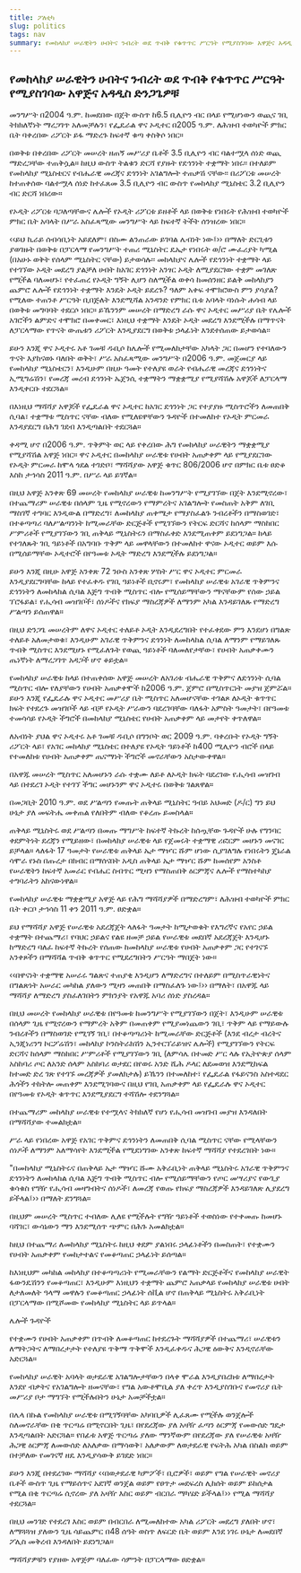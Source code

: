 ```yaml
---
title: ፖለቲካ
slug: politics
tags: nav
summary: የመከላከያ ሠራዊትን ሀብትና ንብረት ወደ ጥብቅ የቁጥጥር ሥርዓት የሚያስገባው አዋጅና አዳዲስ ድንጋጌዎቹ
---
```

## የመከላከያ ሠራዊትን ሀብትና ንብረት ወደ ጥብቅ የቁጥጥር ሥርዓት የሚያስገባው አዋጅና አዳዲስ ድንጋጌዎቹ
መንግሥት በ2004 ዓ.ም. ከመደበው በጀት ውስጥ ከ6.5 ቢሊዮን ብር በላይ የሚሆነውን ወጪና ገቢ ትክክለኛነት ማረጋገጥ አለመቻሉን፣ የፌዴራል ዋና ኦዲተር በ2005 ዓ.ም. ለሕዝብ ተወካዮች ምክር ቤት ባቀረበው ሪፖርት ይፋ ማድረጉ ከፍተኛ ቁጣ ቀስቅሶ ነበር።

በወቅቱ በቀረበው ሪፖርት መሠረት ዘጠኝ መሥሪያ ቤቶች 3.5 ቢሊዮን ብር ባልተሟላ ሰነድ ወጪ ማድረጋቸው ተጠቅሷል። ከዚህ ውስጥ ትልቁን ድርሻ የያዙት የደኅንነት ተቋማት ነበሩ፡፡ በተለይም የመከላከያ ሚኒስቴርና የብሔራዊ መረጃና ደኅንነት አገልግሎት ተጠቃሽ ናቸው፡፡ በሪፖርቱ መሠረት ከተጠቀሰው ባልተሟላ ሰነድ ከተፈጸመ 3.5 ቢሊዮን ብር ውስጥ የመከላከያ ሚኒስቴር 3.2 ቢሊዮን ብር ድርሻ ነበረው።

 የኦዲት ሪፖርቱ ባጋለጣቸውና ሌሎች የኦዲት ሪፖርቱ ይዘቶች ላይ በወቅቱ የነበሩት የሕዝብ ተወካዮች ምክር ቤት አባላት በሥራ አስፈጻሚው መንግሥት ላይ ከፍተኛ ትችት ሰንዝረው ነበር።

 ‹‹ይህ ኪራይ ሰብሳቢነት አይደለም፣ በስሙ ልንጠራው ይገባል ሌብነት ነው፤›› በማለት ድርጊቱን ያወገዙት በወቅቱ በፓርላማ የመንግሥት ተጠሪ ሚኒስትር ዴኤታ የነበሩት ወ/ሮ ሙፈሪያት ካሚል (በአሁኑ ወቅት የሰላም ሚኒስትር ናቸው) ይታወሳሉ፡፡ መከላከያና ሌሎች የደኅንነት ተቋማት ላይ የተገኘው ኦዲት መደረግ ያልቻለ ሀብት ከአገር ደኅንነት አንፃር ኦዲት ለሚያደርገው ተቋም መገለጽ የሚችል ባለመሆኑ፣ የተፈጠረ የኦዲት ግኝት ሊሆን ስለሚችል ወቀሳ ከመሰንዘር ይልቅ መከላከያን ጨምሮ ሌሎች የደኅንነት ተቋማት እንዴት ኦዲት ይደረጉ? ዓለም አቀፍ ተሞክሮውስ ምን ያሳያል? የሚለው ተጠንቶ ሥርዓት ቢበጅለት እንደሚሻል አንዳንድ የምክር ቤቱ አባላት ባነሱት ሐሳብ ላይ በወቅቱ መግባባት ተደርሶ ነበር። ይኼንንም መሠረት በማድረግ ራሱ ዋና ኦዲተር መሥሪያ ቤት የሌሎች አገሮችን ልምድና ተሞክሮ በመቀመር፣ እነዚህ ተቋማት እንዴት ኦዲት መደረግ እንደሚችሉ በማጥናት ለፓርላማው የጥናት ውጤቱን ሪፖርት እንዲያደርግ በወቅቱ ኃላፊነት እንደተሰጠው ይታወሳል፡፡

ይሁን እንጂ ዋና ኦዲተሩ አቶ ገመቹ ዱቢሶ ከሌሎች የሚመለከታቸው አካላት ጋር በመሆን የተባለውን ጥናት እያከናወኑ ባለበት ወቅት፣ ሥራ አስፈጻሚው መንግሥት በ2006 ዓ.ም. መጀመርያ ላይ የመከላከያ ሚኒስቴርን፣ እንዲሁም በዚሁ ዓመት የተለያዩ ወራት የብሔራዊ መረጃና ደኅንነትና ኢሚግሬሽን፣ የመረጃ መረብ ደኅንነት ኤጀንሲ ተቋማትን ማቋቋሚያ የሚያሻሽሉ አዋጆች ለፓርላማ እንዲቀርቡ ተደርጓል።

በእነዚህ ማሻሻያ አዋጆች የፌዴራል ዋና ኦዲተር ከአገር ደኅንነት ጋር የተያያዙ ሚስጥሮችን ለመጠበቅ ሲባል፣ ተቋማቱ ሚስጥር ናቸው ብለው የሚለዩዋቸውን ጉዳዮች በተመለከተ የኦዲት ምርመራ እንዳያደርግ በሕግ ገደብ እንዲጣልበት ተደርጓል።

ቀዳሚ ሆኖ በ2006 ዓ.ም. ጥቅምት ወር ላይ የቀረበው ሕግ የመከላከያ ሠራዊትን ማቋቋሚያ የሚያሻሽል አዋጅ ነበር። ዋና ኦዲተር በመከላከያ ሠራዊቱ የሀብት አጠቃቀም ላይ የሚያደርገው የኦዲት ምርመራ ከሞላ ጎደል ተገድቦ፣ ማሻሻያው አዋጅ ቁጥር 806/2006 ሆኖ በምክር ቤቱ ፀድቆ እስከ ታኅሳስ 2011 ዓ.ም. በሥራ ላይ ይገኛል።

በዚህ አዋጅ አንቀጽ 69 መሠረት የመከላከያ ሠራዊቱ ከመንግሥት የሚያገኘው በጀት እንደሚኖረው፣ በተጨማሪም ሠራዊቱ በሰላም ጊዜ የሚኖረውን የማምረትና አገልግሎት የመስጠት አቅም ለገቢ ማስገኛ ተግባር እንዲውል በማድረግ፣ ለመከላከያ ጠቀሜታ የማያስፈልጉ ንብረቶችን በማስወገድ፣ በተቆጣጣሪ ባለሥልጣንነት ከሚመራቸው ድርጅቶች የሚገኘውን የትርፍ ድርሻና ከሰላም ማስከበር ሥምሪቶች የሚያገኘውን ገቢ ጠቅላይ ሚኒስትሩን በማስፈቀድ እንደሚጠቀም ይደነግጋል። ከላይ የተገለጹት ገቢ ዓይነቶች በአግባቡ ጥቅም ላይ መዋላቸውን በተመለከተ ዋናው ኦዲተር ወይም እሱ በሚሰይማቸው ኦዲተሮች በየዓመቱ ኦዲት ማድረግ እንደሚችሉ ይደነግጋል።

ይሁን እንጂ በዚሁ አዋጅ አንቀጽ 72 ንዑስ አንቀጽ ሦስት ሥር ዋና ኦዲተር ምርመራ እንዲያደርግባቸው ከላይ የተፈቀዱ የገቢ ዓይነቶች ቢኖሩም፣ የመከላከያ ሠራዊቱ አገራዊ ጥቅምንና ደኅንነትን ለመከላከል ሲባል እጅግ ጥብቅ ሚስጥር ብሎ የሚሰይማቸውን ማናቸውም የሰው ኃይል ፕሮፋይል፣ የሒሳብ መዝገቦች፣ ሰነዶችና የክፍያ ማስረጃዎች ለማንም አካል እንዳይገለጹ የማድረግ ሥልጣን ይሰጠዋል።

በዚህ ድንጋጌ መሠረትም ለዋና ኦዲተር ተለይቶ ኦዲት እንዲደረግበት የተፈቀደው ምን እንደሆነ በግልጽ ተለይቶ አለመታወቁ፣ እንዲሁም አገራዊ ጥቅምንና ደኅንነት ለመከላከል ሲባል ለማንም የማይገለጹ ጥብቅ ሚስጥር እንደሚሆኑ የሚፈለጉት የወጪ ዓይነቶች ባለመለየታቸው፣ የሀብት አጠቃቀሙን ጤነኛነት ለማረጋገጥ አዳጋች ሆኖ ቆይቷል።

የመከላከያ ሠራዊቱ ከላይ በተጠቀሰው አዋጅ መሠረት ለአገሪቱ ብሔራዊ ጥቅምና ለደኅንነት ሲባል ሚስጥር ብሎ የለያቸውን የሀብት አጠቃቀሞች ከ2006 ዓ.ም. ጀምሮ በሚስጥርነት መያዝ ጀምሯል። ይሁን እንጂ የፌዴራሉ ዋና ኦዲተር መሥሪያ ቤት ሚስጥር አለመሆናቸው ተገልጾ ለኦዲት ቁጥጥር ክፍት የተደረጉ መዝገቦች ላይ ብቻ የኦዲት ሥራውን ባደረገባቸው ባለፋት አምስት ዓመታት፣ በየዓመቱ ተመሳሳይ የኦዲት ችግሮች በመከላከያ ሚኒስቴር የሀብት አጠቃቀም ላይ መታየት ቀጥለዋል።

ለአብነት ያህል ዋና ኦዲተሩ አቶ ገመቹ ዱቢሶ በግንቦት ወር 2009 ዓ.ም. ባቀረቡት የኦዲት ግኝት ሪፖርት ላይ፣ የአገር መከላከያ ሚኒስቴር በተለያዩ የኦዲት ዓይነቶች ከ400 ሚሊዮን ብሮች በላይ የተመለከቱ የሀብት አጠቃቀም ጤናማነት ችግሮች መኖራቸውን አስታውቀዋል።

 በአዋጁ መሠረት ሚስጥር አለመሆኑን ራሱ ተቋሙ ለይቶ ለኦዲት ክፍት ባደረገው የሒሳብ መዝገብ ላይ በተደረገ ኦዲት የተገኘ ችግር መሆኑንም ዋና ኦዲተሩ በወቅቱ ገልጸዋል።

በመጋቢት 2010 ዓ.ም. ወደ ሥልጣን የመጡት ጠቅላይ ሚኒስትር ዓብይ አህመድ (ዶ/ር) ግን ይህ ሁኔታ ያለ መፍትሔ መቀጠል የለበትም ብለው የቆረጡ ይመስላል።

ጠቅላይ ሚኒስትሩ ወደ ሥልጣን በመጡ ማግሥት ከፍተኛ ትኩረት ከሰጧቸው ጉዳዮች ሁሉ የግንባር ቀደምትነት ደረጃን የሚይዘው፣ በመከላከያ ሠራዊቱ ላይ የጀመሩት ተቋማዊ ሪፎርም መሆኑን መናገር ይቻላል። ላለፋት 17 ዓመታት የሠራዊቱ ጠቅላይ ኤታ ማዦር ሹም ሆነው ሲያገለግሉ የነበሩትን ጄኔራል ሳሞራ የኑስ በጡረታ በክብር በማሰናበት አዲስ ጠቅላይ ኤታ ማዦር ሹም ከመሰየም አንስቶ የሠራዊትን ከፍተኛ አመራር የብሔር ስብጥር ሚዛን የማስጠበቅ ዕርምጃና ሌሎች የማስተካከያ ተግባራትን አከናውነዋል።

የመከላከያ ሠራዊቱ ማቋቋሚያ አዋጅ ላይ የሕግ ማሻሻያዎች በማድረግም፣ ለሕዝብ ተወካዮች ምክር ቤት ቀርቦ ታኅሳስ 11 ቀን 2011 ዓ.ም. ፀድቋል።

ይህ የማሻሻያ አዋጅ የሠራዊቱ አደረጃጀት ላለፋት ዓመታት ከሚታወቁት የእግረኛና የአየር ኃይል ተቋማት በተጨማሪ፣ የባህር ኃይልና የልዩ ዘመቻ ኃይል የሠራዊቱ መደበኛ አደረጃጀት እንዲሆኑ ከማድረግ ባለፈ ከፍተኛ ትኩረት የሰጠው ከመከላከያ ሠራዊቱ የሀብት አጠቃቀም ጋር የተገናኙ አንቀጾችን በማሻሻል ጥብቅ ቁጥጥር የሚደረግበትን ሥርዓት ማበጀት ነው።

‹‹በዋናነት ተቋማዊ አሠራሩ ግልጽና ተጠያቂ እንዲሆን ለማድረግና በተለይም በሚስጥራዊነትና በግልጽነት አሠራር መካከል ያለውን ሚዛን መጠበቅ በማስፈለጉ ነው፤›› በማለት፣ በአዋጁ ላይ ማሻሻያ ለማድረግ ያስፈለገበትን ምክንያት የአዋጁ አባሪ ሰነድ ያስረዳል።

በዚህ መሠረት የመከላከያ ሠራዊቱ በየዓመቱ ከመንግሥት የሚያገኘውን በጀት፣ እንዲሁም ሠራዊቱ በሰላም ጊዜ የሚኖረውን የማምረት አቅም በመጠቀም የሚያመነጨውን ገቢ፣ ጥቅም ላይ የማይውሉ ንብረቶችን በማስወገድ የሚገኝ ገቢ፣ በተቆጣጣሪነት ከሚመራቸው ድርጅቶች (እንደ ብረታ ብረትና ኢንጂነሪንግ ኮርፖሬሽን፣ መከላከያ ኮንስትራክሽን ኢንተርፕራይዝና ሌሎች) የሚያገኘውን የትርፍ ድርሻና ከሰላም ማስከበር ሥምሪቶች የሚያገኘውን ገቢ (ለምሳሌ በተመድ ሥር ላሉ የኢትዮጵያ ሰላም አስከባሪ ጦር ለአንድ ሰላም አስከባሪ ወታደር በየወሩ አንድ ሺሕ ዶላር ለደመወዝ እንደሚከፍል ከተመድ ድረ ገጽ የተገኙ መረጃዎች ያመለክታሉ) ይኼንን በተመለከተ፣ የፌዴራል የፋይናንስ አስተዳደር ሕጎችን ተከትሎ መጠቀም እንደሚገባውና በዚህ የገቢ አጠቃቀም ላይ የፌዴራሉ ዋና ኦዲተር በየዓመቱ የኦዲት ቁጥጥር እንደሚያደርግ ተሻሽሎ ተደንግጓል።

በተጨማሪም መከላከያ ሠራዊቱ የተሟላና ትክክለኛ የሆነ የሒሳብ መዝገብ መያዝ እንዳለበት በማሻሻያው ተመልክቷል።

ሥራ ላይ የነበረው አዋጅ የአገር ጥቅምና ደኅንነትን ለመጠበቅ ሲባል ሚስጥር ናቸው የሚላቸውን ሰነዶች ለማንም አለማሳየት እንደሚችል የሚደነግገው አንቀጽ ከፍተኛ ማሻሻያ የተደረገበት ነው።

"በመከላከያ ሚኒስትሩና በጠቅላይ ኤታ ማዦር ሹሙ አቅራቢነት ጠቅላይ ሚኒስትሩ አገራዊ ጥቅምንና ደኅንነትን ለመከላከል ሲባል እጅግ ጥብቅ ሚስጥር ብሎ የሚሰይማቸውን የጦር መሣሪያና የውጊያ ቁሳቁስ የግዥ የሒሳብ መዛግብትና ሰነዶች፣ ለመረጃ የወጡ የክፍያ ማስረጃዎች እንዳይገለጽ ሊያደረግ ይችላል፤›› በማለት ደንግጓል።

በዚህም መሠረት ሚስጥር ተብለው ሊለዩ የሚችሉት የግዥ ዓይነቶች ተወስነው የተቀመጡ ከመሆኑ ባሻገር፣ ውሳኔውን ማን እንደሚሰጥ ጭምር በሕጉ አመልክቷል።

ከዚህ በተጨማሪ ለመከላከያ ሚኒስትሩ ከዚህ ቀደም ያልነበሩ ኃላፊነቶችን በመስጠት፣ የተቋሙን የሀብት አጠቃቀም የመከታተልና የመቆጣጠር ኃላፊነት ይሰጣል።

ከእነዚህም መካከል መከላከያ በተቆጣጣሪነት የሚመራቸውን የልማት ድርጅቶችና የመከላከያ ሠራዊት ፋውንዴሽንን የመቆጣጠር፣ እንዲሁም እነዚህን ተቋማት ጨምሮ አጠቃላይ የመከላከያ ሠራዊቱ ሀብት ለታለመለት ዓላማ መዋሉን የመቆጣጠር ኃላፊነት ሰቪል ሆኖ በጠቅላይ ሚኒስትሩ አቅራቢነት በፓርላማው በሚሾመው የመከላከያ ሚኒስትር ላይ ይጥላል።

ሌሎች ጉዳዮች

የተቋሙን የሀብት አጠቃቀም በጥብቅ ለመቆጣጠር ከተደረጉት ማሻሻያዎች በተጨማሪ፣ ሠራዊቱን ለማትጋትና ለማበረታታት የተለያዩ ጥቅማ ጥቅሞች እንዲፈቀዱና ሕጋዊ ዕውቅና እንዲኖራቸው አድርጓል።

የመከላከያ ሠራዊት አባላት ወታደራዊ አገልግሎታቸውን በላቀ ሞራል እንዲያበረክቱ ለማበረታት እንደየ ብቃትና የአገልግሎት ዘመናቸው፣ የግል አውቶሞቢል ያለ ቀረጥ እንዲያስገቡና የመኖሪያ ቤት መሥሪያ ቦታ ማግኘት የሚችሉበትን ሁኔታ አመቻችቷል።

በሌላ በኩል የመከላከያ ሠራዊቱ በሚገኝባቸው አካባቢዎች ሊፈጸሙ የሚችሉ ወንጀሎች ስለመኖራቸው በቂ ጥርጣሬ በሚኖርበት ጊዜ፣ በየደረጃው ያለ አዛዥ ፈጣን ዕርምጃ የመውሰድ ግዴታ እንዲጣልበት አድርጓል። የበፊቱ አዋጅ ጥርጣሬ ያለው ማንኛውም በየደረጃው ያለ የሠራዊቱ አዛዥ ሕጋዊ ዕርምጃ ለመውሰድ ለአለቃው በማሳወቅ፣ አለቃውም ለወታደራዊ የፍትሕ አካል በስልክ ወይም በተቻለው የመገናኛ ዘዴ እንዲያሳውቅ ይገደድ ነበር።

ይሁን እንጂ በተደረገው ማሻሻያ ‹‹በወታደራዊ ካምፖች፣ ቢሮዎች፣ ወይም የግል የሠራዊት መኖሪያ ቤቶች ውስጥ ጊዜ የማይሰጥና አደገኛ ወንጀል ወይም የፀጥታ መደፍረስ ሊከሰት ወይም ይከሰታል የሚል በቂ ጥርጣሬ ሲኖረው ያለ አዛዥ እስር ወይም ብርበራ ማካሄድ ይችላል፤›› የሚል ማሻሻያ ተደርጓል።

 በዚህ መንገድ የተደረገ እስር ወይም በብርበራ ለሚመለከተው አካል ሪፖርት መደረግ ያለበት ሆኖ፣ ለማጓጓዝ ያለውን ጊዜ ሳይጨምር በ48 ሰዓት ወስጥ ለፍርድ ቤት ወይም እንደ ነገሩ ሁኔታ ለመደበኛ ፖሊስ መቅረብ እንዳለበት ይደነግጋል።

ማሻሻያዎቹን የያዘው አዋጅም ባለፈው ሳምንት በፓርላማው ፀድቋል።